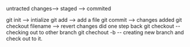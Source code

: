 untracted changes--> staged --> commited

git init --> intialize
git add --> add a file
git commit --> changes added
git checkout filename --> revert changes did one step back
git checkout <branch-name> -- checking out to other branch
git chechout -b <branch-name> -- creating new branch and check out to it.